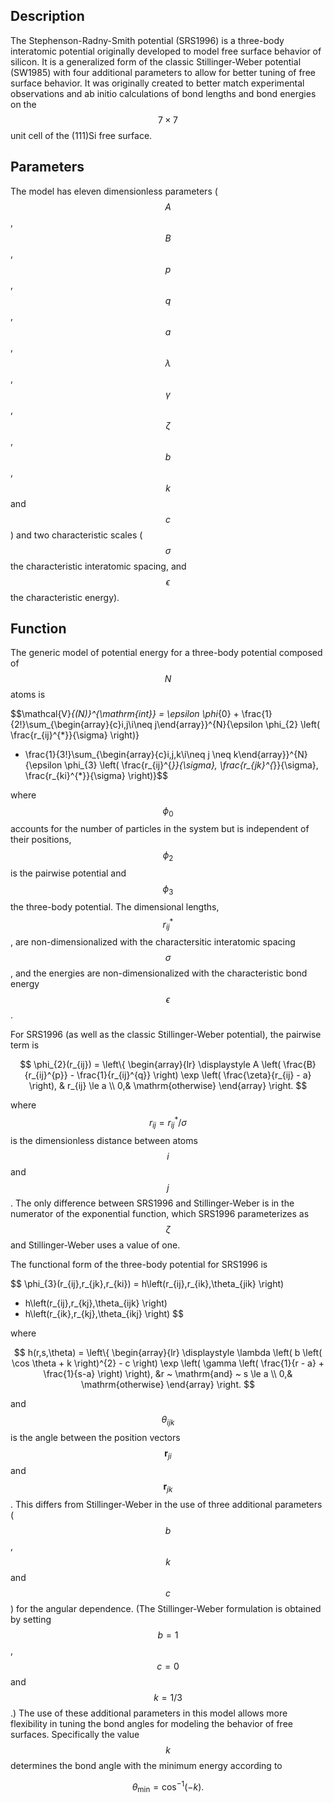 ## Description

The Stephenson-Radny-Smith potential (SRS1996) is a three-body interatomic potential originally developed to model free surface behavior of silicon. It is a generalized form of the classic Stillinger-Weber potential (SW1985) with four additional parameters to allow for better tuning of free surface behavior. It was originally created to better match experimental observations and ab initio calculations of bond lengths and bond energies on the $$7 \times 7$$ unit cell of the (111)Si free surface.

## Parameters
The model has eleven dimensionless parameters ($$A$$, $$B$$, $$p$$, $$q$$, $$a$$, $$\lambda$$, $$\gamma$$, $$\zeta$$, $$b$$, $$k$$ and $$c$$) and two characteristic scales ($$\sigma$$ the characteristic interatomic spacing, and $$\epsilon$$ the characteristic energy).

## Function
The generic model of potential energy for a three-body potential composed of $$N$$ atoms is

$$\mathcal{V}_{(N)}^{\mathrm{int}} = \epsilon \phi_{0} + \frac{1}{2!}\sum_{\begin{array}{c}i,j\\i\neq j\end{array}}^{N}{\epsilon \phi_{2} \left( \frac{r_{ij}^{*}}{\sigma} \right)}
+ \frac{1}{3!}\sum_{\begin{array}{c}i,j,k\\i\neq j \neq k\end{array}}^{N}{\epsilon \phi_{3} \left( \frac{r_{ij}^{*}}{\sigma}, \frac{r_{jk}^{*}}{\sigma}, \frac{r_{ki}^{*}}{\sigma} \right)}$$

where $$\phi_{0}$$ accounts for the number of particles in the system but is independent of their positions, $$\phi_{2}$$ is the pairwise potential and $$\phi_{3}$$ the three-body potential. The dimensional lengths, $$r_{ij}^{*}$$, are non-dimensionalized with the charactersitic interatomic spacing $$\sigma$$, and the energies are non-dimensionalized with the characteristic bond energy $$\epsilon$$.

For SRS1996 (as well as the classic Stillinger-Weber potential), the pairwise term is

$$
\phi_{2}(r_{ij}) = \left\{
\begin{array}{lr}
\displaystyle
A \left( \frac{B}{r_{ij}^{p}} - \frac{1}{r_{ij}^{q}} \right) \exp \left( \frac{\zeta}{r_{ij} - a} \right), & r_{ij} \le a
\\
0,& \mathrm{otherwise}
\end{array}
\right.
$$

where $$r_{ij} = r_{ij}^{*}/\sigma$$ is the dimensionless distance between atoms $$i$$ and $$j$$.  The only difference between SRS1996 and Stillinger-Weber is in the numerator of the exponential function, which SRS1996 parameterizes as $$\zeta$$ and Stillinger-Weber uses a value of one.


The functional form of the three-body potential for SRS1996 is

$$
\phi_{3}(r_{ij},r_{jk},r_{ki}) = h\left(r_{ij},r_{ik},\theta_{jik} \right)
+ h\left(r_{ij},r_{kj},\theta_{ijk} \right)
+ h\left(r_{ik},r_{kj},\theta_{ikj} \right)
$$

where

$$
h(r,s,\theta) = \left\{ \begin{array}{lr}
\displaystyle
\lambda \left( b \left( \cos \theta + k \right)^{2} - c \right) \exp \left( \gamma \left( \frac{1}{r - a} + \frac{1}{s-a} \right) \right),
&r ~ \mathrm{and} ~ s \le a
\\
0,&  \mathrm{otherwise}
\end{array} \right.
$$

and $$\theta_{ijk}$$ is the angle between the position vectors $$\mathbf{r}_{ji}$$ and $$\mathbf{r}_{jk}$$. This differs from Stillinger-Weber in the use of three additional parameters ($$b$$, $$k$$ and $$c$$) for the angular dependence. (The Stillinger-Weber formulation is obtained by setting $$b = 1$$, $$c = 0$$ and $$k = 1/3$$.) The use of these additional parameters in this model allows more flexibility in tuning the bond angles for modeling the behavior of free surfaces. Specifically the value $$k$$ determines the bond angle with the minimum energy according to

$$
\theta_{\mathrm{min}} = \cos^{-1} \left( -k \right).
$$
